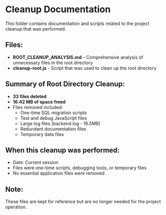 # Cleanup Documentation

This folder contains documentation and scripts related to the project cleanup that was performed.

## Files:

- **ROOT_CLEANUP_ANALYSIS.md** - Comprehensive analysis of unnecessary files in the root directory
- **cleanup-root.js** - Script that was used to clean up the root directory

## Summary of Root Directory Cleanup:

- **33 files deleted**
- **16.42 MB of space freed**
- Files removed included:
  - One-time SQL migration scripts
  - Test and debug JavaScript files
  - Large log files (backend.log - 16.5MB)
  - Redundant documentation files
  - Temporary data files

## When this cleanup was performed:
- Date: Current session
- Files were one-time scripts, debugging tools, or temporary files
- No essential application files were removed

## Note:
These files are kept for reference but are no longer needed for the project operation. 